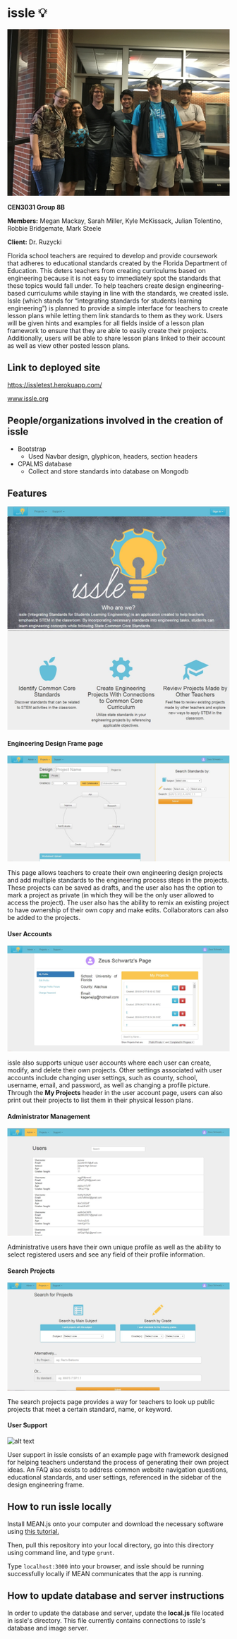 # issle :bulb:

![alt text](https://github.com/CEN3031-Group8B/issle/blob/dev/screenshots/groupPhoto.JPG)

**CEN3031 Group 8B**

**Members:** Megan Mackay, Sarah Miller, Kyle McKissack, Julian Tolentino, Robbie Bridgemate, Mark Steele

**Client:** Dr. Ruzycki

Florida school teachers are required to develop and provide coursework that adheres to educational standards created by the Florida Department of Education. This deters teachers from creating curriculums based on engineering because it is not easy to immediately spot the standards that these topics would fall under. To help teachers create design engineering-based curriculums while staying in line with the standards, we created issle.
Issle (which stands for “integrating standards for students learning engineering”) is planned to provide a simple interface for teachers to create lesson plans while letting them link standards to them as they work. Users will be given hints and examples for all fields inside of a lesson plan framework to ensure that they are able to easily create their projects. Additionally, users will be able to share lesson plans linked to their account as well as view other posted lesson plans.

## Link to deployed site
https://issletest.herokuapp.com/

www.issle.org

## People/organizations involved in the creation of issle
* Bootstrap
  * Used Navbar design, glyphicon, headers, section headers
* CPALMS database
  * Collect and store standards into database on Mongodb
  
## Features

![alt text](https://github.com/CEN3031-Group8B/issle/blob/dev/screenshots/homepageTop.JPG)
![alt text](https://github.com/CEN3031-Group8B/issle/blob/dev/screenshots/homepageBottom.JPG)

#### Engineering Design Frame page

![alt text](https://github.com/CEN3031-Group8B/issle/blob/dev/screenshots/ourDesignPage.JPG)

This page allows teachers to create their own engineering design projects and add multiple standards to the engineering process steps in the projects. These projects can be saved as drafts, and the user also has the option to mark a project as private (in which they will be the only user allowed to access the project). The user also has the ability to remix an existing project to have ownership of their own copy and make edits. Collaborators can also be added to the projects.

#### User Accounts

![alt text](https://github.com/CEN3031-Group8B/issle/blob/dev/screenshots/ourProfilePage.JPG)

issle also supports unique user accounts where each user can create, modify, and delete their own projects. Other settings associated with user accounts include changing user settings, such as county, school, username, email, and password, as well as changing a profile picture. Through the **My Projects** header in the user account page, users can also print out their projects to list them in their physical lesson plans.

#### Administrator Management

![alt text](https://github.com/CEN3031-Group8B/issle/blob/dev/screenshots/ourAdminManageUsers.JPG)

Administrative users have their own unique profile as well as the ability to select registered users and see any field of their profile information.

#### Search Projects

![alt text](https://github.com/CEN3031-Group8B/issle/blob/dev/screenshots/ourSearchProjectsPage.JPG)

The search projects page provides a way for teachers to look up public projects that meet a certain standard, name, or keyword.

#### User Support

![alt text](https://github.com/CEN3031-Group8B/issle/blob/Develop/screenshots/supportpage.JPG)

User support in issle consists of an example page with framework designed for helping teachers understand the process of generating their own project ideas. An FAQ also exists to address common website navigation questions, educational standards, and user settings, referenced in the sidebar of the design engineering frame.
 
## How to run issle locally

Install MEAN.js onto your computer and download the necessary software using [this tutorial.](http://www.bossable.com/303/install-mean-stack/)

Then, pull this repository into your local directory, go into this directory using command line, and type `grunt`.

Type `localhost:3000` into your browser, and issle should be running successfully locally if MEAN communicates that the app is running.

## How to update database and server instructions

In order to update the database and server, update the **local.js** file located in issle's directory. This file currently contains connections to issle's database and image server.






